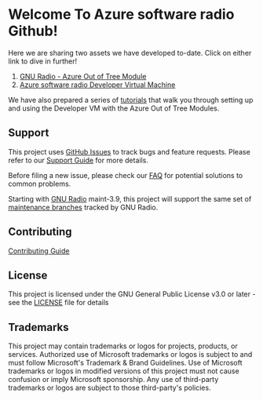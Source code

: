 # Welcome To Azure software radio Github!

Here we are sharing two assets we have developed to-date. Click on either link to dive in further!


1. [GNU Radio - Azure Out of Tree Module](./gr-azure-software-radio/README.md)
2. [Azure software radio Developer Virtual Machine](./pages/devvm.md)

We have also prepared a series of [tutorials](./tutorials/README.md) that walk you through setting up and using the Developer VM with the Azure Out of Tree Modules.

## Support  

This project uses [GitHub Issues](https://github.com/microsoft/azure-software-radio/issues) to track bugs and feature requests. Please refer to our [Support Guide](SUPPORT.md#how-to-file-issues-and-get-help) for more details.  

Before filing a new issue, please check our [FAQ](./docs/FAQ.md) for potential solutions to common problems.

Starting with [GNU Radio](https://github.com/gnuradio/gnuradio) maint-3.9, this project will support the same set of [maintenance branches](https://github.com/gnuradio/gnuradio/branches) tracked by GNU Radio.  

## Contributing

[Contributing Guide](./CONTRIBUTING.md)

## License

This project is licensed under the GNU General Public License v3.0 or later - see the [LICENSE](LICENSE.txt) file for details

## Trademarks

This project may contain trademarks or logos for projects, products, or services. Authorized use of Microsoft trademarks or logos is subject to and must follow Microsoft's Trademark & Brand Guidelines. Use of Microsoft trademarks or logos in modified versions of this project must not cause confusion or imply Microsoft sponsorship. Any use of third-party trademarks or logos are subject to those third-party's policies.

